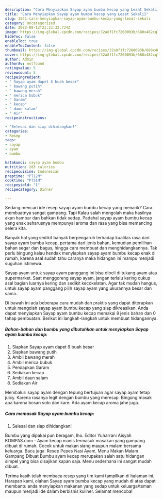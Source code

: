 ```yaml
---
description: "Cara Menyiapkan Sayap ayam bumbu kecap yang Lezat Sekali}"
title: "Cara Menyiapkan Sayap ayam bumbu kecap yang Lezat Sekali}"
slug: 1541-cara-menyiapkan-sayap-ayam-bumbu-kecap-yang-lezat-sekali
category: Uncategorized
date: 2022-08-12T23:23:32.734Z
image: https://img-global.cpcdn.com/recipes/32a8f1fc7260093b/680x482cq70/sayap-ayam-bumbu-kecap-foto-resep-utama.jpg
hideToc: false
enableToc: true
enableTocContent: false
thumbnail: https://img-global.cpcdn.com/recipes/32a8f1fc7260093b/680x482cq70/sayap-ayam-bumbu-kecap-foto-resep-utama.jpg
cover: https://img-global.cpcdn.com/recipes/32a8f1fc7260093b/680x482cq70/sayap-ayam-bumbu-kecap-foto-resep-utama.jpg
author: Admin
authorAv: notfound
ratingvalue: 5
reviewcount: 5
recipeingredient:
- " Sayap ayam dapet 6 buah besar"
- " bawang putih"
- " bawang merah"
- " merica bubuk"
- " Garam"
- " kecap"
- " daun salam"
- " Air"
recipeinstructions:

- "Selesai dan siap dihidangkan!"
categories:
- Resep
tags:
- sayap
- ayam
- bumbu

katakunci: sayap ayam bumbu 
nutrition: 283 calories
recipecuisine: Indonesian
preptime: "PT12M"
cooktime: "PT31M"
recipeyield: "1"
recipecategory: Dinner

---
```



Sedang mencari ide resep sayap ayam bumbu kecap yang menarik? Cara membuatnya sangat gampang. Tapi Kalau salah mengolah maka hasilnya akan hambar dan bahkan tidak sedap. Padahal sayap ayam bumbu kecap yang enak seharusnya mempunyai aroma dan rasa yang bisa memancing selera kita.


Banyak hal yang sedikit banyak berpengaruh terhadap kualitas rasa dari sayap ayam bumbu kecap, pertama dari jenis bahan, kemudian pemilihan bahan segar dan bagus, hingga cara membuat dan menghidangkannya. Tak perlu bingung kalau hendak menyiapkan sayap ayam bumbu kecap enak di rumah, karena asal sudah tahu caranya maka hidangan ini mampu menjadi suguhan istimewa.

Sayap ayam untuk sayap ayam panggang ini bisa dibeli di tukang ayam atau supermarket. Saat menggoreng sayap ayam, jangan terlalu kering cukup asal bagian luarnya kering dan sedikit kecokelatan. Agar tak mudah hangus, untuk sayap ayam panggang pilih sayap ayam yang ukurannya besar dan sama.


Di bawah ini ada beberapa cara mudah dan praktis yang dapat diterapkan untuk mengolah sayap ayam bumbu kecap yang siap dikreasikan. Anda dapat menyiapkan Sayap ayam bumbu kecap memakai 8 jenis bahan dan 0 tahap pembuatan. Berikut ini langkah-langkah untuk membuat hidangannya.

<!--inarticleads1-->

##### Bahan-bahan dan bumbu yang dibutuhkan untuk menyiapkan Sayap ayam bumbu kecap:

1. Siapkan  Sayap ayam dapet 6 buah besar
1. Siapkan  bawang putih
1. Ambil  bawang merah
1. Ambil  merica bubuk
1. Persiapkan  Garam
1. Sediakan  kecap
1. Ambil  daun salam
1. Sediakan  Air


Membaluri sayap ayam dengan tepung bertujuan agar sayap ayam tetap juicy. Karena rasanya legit dengan bumbu yang meresap. Bingung masak apa karena bosan soto dan kare. Ada ayam kecap aroma jahe juga. 

<!--inarticleads2-->

##### Cara memasak Sayap ayam bumbu kecap:


1. Selesai dan siap dihidangkan!

Bumbu yang dipakai pun beragam, lho. Editor Yuharrani Aisyah KOMPAS.com - Ayam kecap manis termasuk masakan yang gampang dibuat di rumah. Cocok untuk makan siang maupun malam bersama keluarga. Baca juga: Resep Pepes Nasi Ayam, Menu Makan Malam Gampang Dibuat Bumbu ayam kecap merupakan salah satu hidangan simpel yang bisa disajikan kapan saja. Menu sederhana ini sangat mudah dibuat. 

Terima kasih telah membaca resep yang tim kami tampilkan di halaman ini. Harapan kami, olahan Sayap ayam bumbu kecap yang mudah di atas dapat membantu anda menyiapkan makanan yang sedap untuk keluarga/teman maupun menjadi ide dalam berbisnis kuliner. Selamat mencoba!
